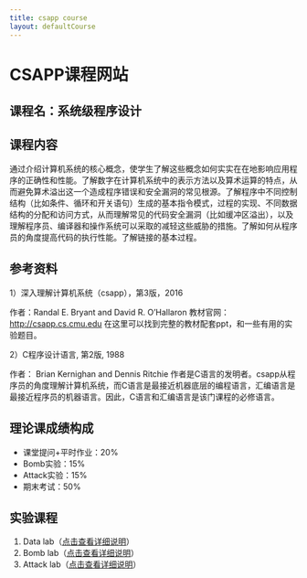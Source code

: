```yaml
---
title: csapp course
layout: defaultCourse
---
```


# CSAPP课程网站

## 课程名：系统级程序设计
## 课程内容
通过介绍计算机系统的核心概念，使学生了解这些概念如何实实在在地影响应用程序的正确性和性能。了解数字在计算机系统中的表示方法以及算术运算的特点，从而避免算术溢出这一个造成程序错误和安全漏洞的常见根源。了解程序中不同控制结构（比如条件、循环和开关语句）生成的基本指令模式，过程的实现、不同数据结构的分配和访问方式，从而理解常见的代码安全漏洞（比如缓冲区溢出），以及理解程序员、编译器和操作系统可以采取的减轻这些威胁的措施。了解如何从程序员的角度提高代码的执行性能。了解链接的基本过程。
## 参考资料
1）深入理解计算机系统（csapp），第3版，2016

作者：Randal E. Bryant and David R. O’Hallaron
教材官网：http://csapp.cs.cmu.edu
在这里可以找到完整的教材配套ppt，和一些有用的实验题目。

2）C程序设计语言, 第2版, 1988

作者： Brian Kernighan and Dennis Ritchie
作者是C语言的发明者。csapp从程序员的角度理解计算机系统，而C语言是最接近机器底层的编程语言，汇编语言是最接近程序员的机器语言。因此，C语言和汇编语言是该门课程的必修语言。

## 理论课成绩构成
- 课堂提问+平时作业：20%
- Bomb实验：15%
- Attack实验：15%
- 期末考试：50%
  
## 实验课程
1. Data lab（<a href="DataLab.html">点击查看详细说明</a>）
2. Bomb lab（<a href="BombLab.html">点击查看详细说明</a>）
3. Attack lab（<a href="AttackLab.html">点击查看详细说明</a>）

